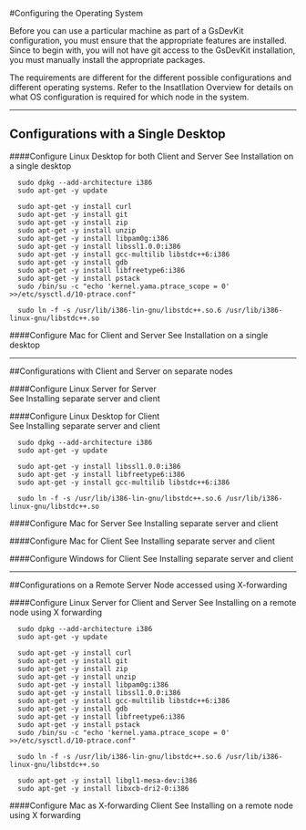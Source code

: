 #Configuring the Operating System

Before you can use a particular machine as part of a GsDevKit configuration, you must ensure that the appropriate features are installed.   Since to begin with, you will not have git access to the GsDevKit installation, you must manually install the appropriate packages.

The requirements are different for the different possible configurations and different operating systems.  Refer to the Insatllation Overview for details on what OS configuration is required for which node in the system.    

---
## Configurations with a Single Desktop

####Configure Linux Desktop for both Client and Server 
  See Installation on a single desktop

```
  sudo dpkg --add-architecture i386
  sudo apt-get -y update

  sudo apt-get -y install curl
  sudo apt-get -y install git
  sudo apt-get -y install zip
  sudo apt-get -y install unzip
  sudo apt-get -y install libpam0g:i386
  sudo apt-get -y install libssl1.0.0:i386
  sudo apt-get -y install gcc-multilib libstdc++6:i386
  sudo apt-get -y install gdb
  sudo apt-get -y install libfreetype6:i386
  sudo apt-get -y install pstack
  sudo /bin/su -c "echo 'kernel.yama.ptrace_scope = 0' >>/etc/sysctl.d/10-ptrace.conf"

  sudo ln -f -s /usr/lib/i386-lin-gnu/libstdc++.so.6 /usr/lib/i386-linux-gnu/libstdc++.so 
```


####Configure Mac for Client and Server
See Installation on a single desktop


---
##Configurations with Client and Server on separate nodes

####Configure Linux Server for Server  
See Installing separate server and client


####Configure Linux Desktop for Client  
See  Installing separate server and client

```
  sudo dpkg --add-architecture i386
  sudo apt-get -y update

  sudo apt-get -y install libssl1.0.0:i386
  sudo apt-get -y install libfreetype6:i386
  sudo apt-get -y install gcc-multilib libstdc++6:i386

  sudo ln -f -s /usr/lib/i386-lin-gnu/libstdc++.so.6 /usr/lib/i386-linux-gnu/libstdc++.so 
```


####Configure Mac for Server
See Installing separate server and client

####Configure Mac for Client 
See Installing separate server and client

####Configure Windows for Client
See Installing separate server and client
	
	
---
##Configurations on a Remote Server Node accessed using X-forwarding

####Configure Linux Server for Client and Server
  See Installing on a remote node using X forwarding

```
  sudo dpkg --add-architecture i386
  sudo apt-get -y update

  sudo apt-get -y install curl
  sudo apt-get -y install git
  sudo apt-get -y install zip
  sudo apt-get -y install unzip
  sudo apt-get -y install libpam0g:i386
  sudo apt-get -y install libssl1.0.0:i386
  sudo apt-get -y install gcc-multilib libstdc++6:i386
  sudo apt-get -y install gdb
  sudo apt-get -y install libfreetype6:i386
  sudo apt-get -y install pstack
  sudo /bin/su -c "echo 'kernel.yama.ptrace_scope = 0' >>/etc/sysctl.d/10-ptrace.conf"

  sudo ln -f -s /usr/lib/i386-lin-gnu/libstdc++.so.6 /usr/lib/i386-linux-gnu/libstdc++.so

  sudo apt-get -y install libgl1-mesa-dev:i386
  sudo apt-get -y install libxcb-dri2-0:i386 
```

####Configure Mac as X-forwarding Client
  See Installing on a remote node using X forwarding








